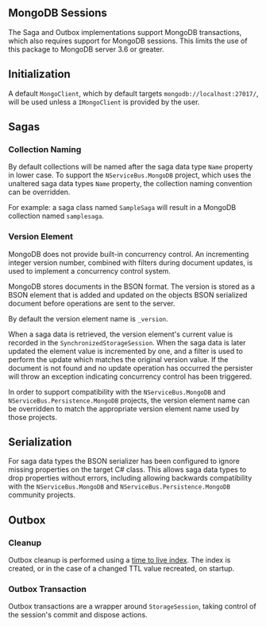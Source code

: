 ## MongoDB Sessions

The Saga and Outbox implementations support MongoDB transactions, which also requires support for MongoDB sessions. This limits the use of this package to MongoDB server 3.6 or greater.

## Initialization

A default `MongoClient`, which by default targets `mongodb://localhost:27017/`, will be used unless a `IMongoClient` is provided by the user.

## Sagas

### Collection Naming

By default collections will be named after the saga data type `Name` property in lower case. To support the `NServiceBus.MongoDB` project, which uses the unaltered saga data types `Name` property, the collection naming convention can be overridden.

For example: a saga class named `SampleSaga` will result in a MongoDB collection named `samplesaga`.

### Version Element

MongoDB does not provide built-in concurrency control. An incrementing integer version number, combined with filters during document updates, is used to implement a concurrency control system. 

MongoDB stores documents in the BSON format. The version is stored as a BSON element that is added and updated on the objects BSON serialized document before operations are sent to the server.

By default the version element name is `_version`.

When a saga data is retrieved, the version element's current value is recorded in the `SynchronizedStorageSession`. When the saga data is later updated the element value is incremented by one, and a filter is used to perform the update which matches the original version value. If the document is not found and no update operation has occurred the persister will throw an exception indicating concurrency control has been triggered.

In order to support compatibility with the `NServiceBus.MongoDB` and `NServiceBus.Persistence.MongoDB` projects, the version element name can be overridden to match the appropriate version element name used by those projects.

## Serialization

For saga data types the BSON serializer has been configured to ignore missing properties on the target C# class. This allows saga data types to drop properties without errors, including allowing backwards compatibility with the `NServiceBus.MongoDB` and `NServiceBus.Persistence.MongoDB` community projects.

## Outbox

### Cleanup

Outbox cleanup is performed using a [time to live index](https://docs.mongodb.com/manual/core/index-ttl/). The index is created, or in the case of a changed TTL value recreated, on startup.

### Outbox Transaction

Outbox transactions are a wrapper around `StorageSession`, taking control of the session's commit and dispose actions.
